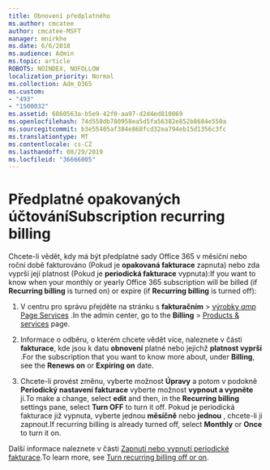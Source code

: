 ```yaml
---
title: Obnovení předplatného
ms.author: cmcatee
author: cmcatee-MSFT
manager: mnirkhe
ms.date: 6/6/2018
ms.audience: Admin
ms.topic: article
ROBOTS: NOINDEX, NOFOLLOW
localization_priority: Normal
ms.collection: Adm_O365
ms.custom:
- "493"
- "1500032"
ms.assetid: 6860563a-b5e9-42f0-aa97-d2d4ed810069
ms.openlocfilehash: 74d558db780958ea5d5fa56382e852b8684e550a
ms.sourcegitcommit: b3e55405af384e868fcd32ea794eb15d1356c3fc
ms.translationtype: MT
ms.contentlocale: cs-CZ
ms.lasthandoff: 08/29/2019
ms.locfileid: "36666005"
---
```

# <a name="subscription-recurring-billing"></a><span data-ttu-id="90442-102">Předplatné opakovaných účtování</span><span class="sxs-lookup"><span data-stu-id="90442-102">Subscription recurring billing</span></span>

<span data-ttu-id="90442-103">Chcete-li vědět, kdy má být předplatné sady Office 365 v měsíční nebo roční době fakturováno (Pokud je **opakovaná fakturace** zapnuta) nebo zda vyprší její platnost (Pokud je **periodická fakturace** vypnuta):</span><span class="sxs-lookup"><span data-stu-id="90442-103">If you want to know when your monthly or yearly Office 365 subscription will be billed (if **Recurring billing** is turned on) or expire (if **Recurring billing** is turned off):</span></span>
  
1. <span data-ttu-id="90442-104">V centru pro správu přejděte na stránku s **fakturačním** \> [výrobky _amp_ Page Services](https://go.microsoft.com/fwlink/p/?linkid=842054) .</span><span class="sxs-lookup"><span data-stu-id="90442-104">In the admin center, go to the **Billing** \> [Products & services](https://go.microsoft.com/fwlink/p/?linkid=842054) page.</span></span>

2. <span data-ttu-id="90442-105">Informace o odběru, o kterém chcete vědět více, naleznete v části **fakturace**, kde jsou k datu **obnovení** platné nebo jejichž **platnost vyprší** .</span><span class="sxs-lookup"><span data-stu-id="90442-105">For the subscription that you want to know more about, under **Billing**, see the **Renews on** or **Expiring on** date.</span></span>

4. <span data-ttu-id="90442-106">Chcete-li provést změnu, vyberte možnost **Úpravy** a potom v podokně **Periodický nastavení fakturace** vyberte možnost **vypnout a vypněte** ji.</span><span class="sxs-lookup"><span data-stu-id="90442-106">To make a change, select **edit** and then, in the **Recurring billing** settings pane, select **Turn OFF** to turn it off.</span></span> <span data-ttu-id="90442-107">Pokud je periodická fakturace již vypnuta, vyberte jednou **měsíčně** nebo **jednou** , chcete-li ji zapnout.</span><span class="sxs-lookup"><span data-stu-id="90442-107">If recurring billing is already turned off, select **Monthly** or **Once** to turn it on.</span></span>

<span data-ttu-id="90442-108">Další informace naleznete v části [Zapnutí nebo vypnutí periodické fakturace](https://docs.microsoft.com/office365/admin/subscriptions-and-billing/renew-your-subscription).</span><span class="sxs-lookup"><span data-stu-id="90442-108">To learn more, see [Turn recurring billing off or on](https://docs.microsoft.com/office365/admin/subscriptions-and-billing/renew-your-subscription).</span></span>
